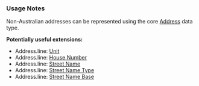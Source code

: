 ### Usage Notes
Non-Australian addresses can be represented using the core [Address](http://hl7.org/fhir/R4/datatypes.html#Address) data type.

**Potentially useful extensions:**
* Address.line: [Unit](http://hl7.org/fhir/R4/extension-iso21090-adxp-unitid.html)
* Address.line: [House Number](http://hl7.org/fhir/R4/extension-iso21090-adxp-housenumber.html)
* Address.line: [Street Name](http://hl7.org/fhir/R4/extension-iso21090-adxp-streetname.html)
* Address.line: [Street Name Type](http://hl7.org/fhir/R4/extension-iso21090-adxp-streetnametype.html)
* Address.line: [Street Name Base](http://hl7.org/fhir/R4/extension-iso21090-adxp-streetnamebase.html)